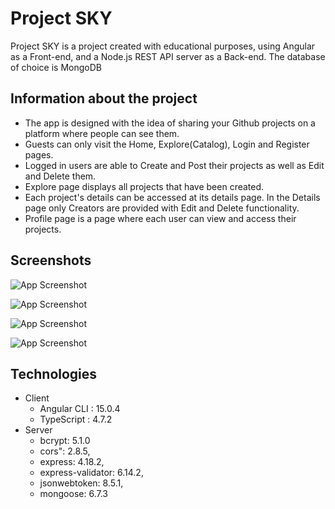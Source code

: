 
# Project SKY

Project SKY is a project created with educational purposes, using Angular as a Front-end, and a Node.js REST API server as a Back-end. The database of choice is MongoDB

## Information about the project

* The app is designed with the idea of sharing your Github projects on a platform where people can see them.
* Guests can only visit the Home, Explore(Catalog), Login and Register pages.
* Logged in users are able to Create and Post their projects as well as Edit and Delete them.
* Explore page displays all projects that have been created.
* Each project's details can be accessed at its details page. In the Details page only Creators are provided with Edit and Delete functionality.
* Profile page is a page where each user can view and access their projects. 





## Screenshots

![App Screenshot](https://cdn.discordapp.com/attachments/960121710953254912/1052987371257335918/image.png)

![App Screenshot](https://cdn.discordapp.com/attachments/960121710953254912/1052996048630587443/image.png)

![App Screenshot](https://cdn.discordapp.com/attachments/960121710953254912/1052996108915327027/image.png)

![App Screenshot](https://cdn.discordapp.com/attachments/960121710953254912/1052996145359618118/image.png)


## Technologies

* Client
    * Angular CLI : 15.0.4
    * TypeScript : 4.7.2
* Server 
    * bcrypt: 5.1.0
    * cors": 2.8.5,
    * express: 4.18.2,
    * express-validator: 6.14.2,
    * jsonwebtoken: 8.5.1,
    * mongoose: 6.7.3

